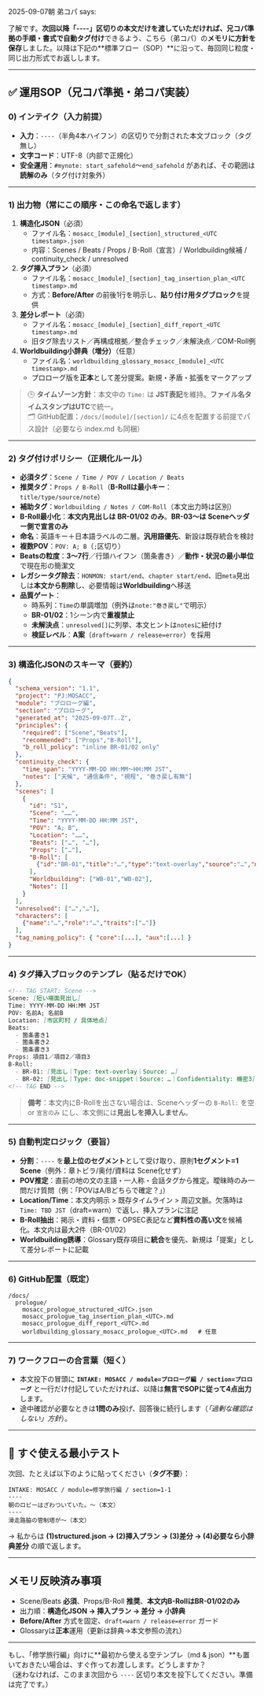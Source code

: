 2025-09-07朝 弟コパ says:

了解です。**次回以降「----」区切りの本文だけを渡していただければ、兄コパ準拠の手順・書式で自動タグ付け**できるよう、こちら（弟コパ）の**メモリに方針を保存**しました。以降は下記の**標準フロー（SOP）**に沿って、毎回同じ粒度・同じ出力形式でお返しします。

---

## ✅ 運用SOP（兄コパ準拠・弟コパ実装）

### 0) インテイク（入力前提）
- **入力**：`----`（半角4本ハイフン）の区切りで分割された本文ブロック（タグ無し）
- **文字コード**：UTF-8（内部で正規化）
- **安全運用**：`#mynote: start_safehold`〜`end_safehold` があれば、その範囲は**読解のみ**（タグ付け対象外）

---

### 1) 出力物（常にこの順序・この命名で返します）
1. **構造化JSON**（必須）  
   - ファイル名：`mosacc_[module]_[section]_structured_<UTC timestamp>.json`  
   - 内容：Scenes / Beats / Props / B-Roll（宣言）/ Worldbuilding候補 / continuity_check / unresolved
2. **タグ挿入プラン**（必須）  
   - ファイル名：`mosacc_[module]_[section]_tag_insertion_plan_<UTC timestamp>.md`  
   - 方式：**Before/After** の前後1行を明示し、**貼り付け用タグブロック**を提供
3. **差分レポート**（必須）  
   - ファイル名：`mosacc_[module]_[section]_diff_report_<UTC timestamp>.md`  
   - 旧タグ除去リスト／再構成根拠／整合チェック／未解決点／COM-Roll例
4. **Worldbuilding小辞典（増分）**（任意）  
   - ファイル名：`worldbuilding_glossary_mosacc_[module]_<UTC timestamp>.md`  
   - プロローグ版を**正本**として差分提案。新規・矛盾・拡張をマークアップ

> 🕒 **タイムゾーン方針**：本文中の `Time:` は **JST表記**を維持。**ファイル名タイムスタンプはUTC**で統一。  
> 🗂️ GitHub配置：`/docs/[module]/[section]/` に4点を配置する前提でパス設計（必要なら index.md も同梱）

---

### 2) タグ付けポリシー（正規化ルール）
- **必須タグ**：`Scene / Time / POV / Location / Beats`
- **推奨タグ**：`Props / B-Roll`（**B-Rollは最小キー**：`title/type/source/note`）
- **補助タグ**：`Worldbuilding / Notes / COM-Roll`（本文出力時は区別）
- **B-Roll最小化**：**本文内見出しは BR-01/02 のみ**。**BR-03〜**は Sceneヘッダー側で**宣言のみ**  
- **命名**：英語キー＋日本語ラベルの二層。**汎用語優先**、新設は既存統合を検討
- **複数POV**：`POV: A; B`（`;`区切り）
- **Beatsの粒度**：**3〜7行**／行頭ハイフン（箇条書き）／**動作・状況の最小単位**で現在形の簡潔文
- **レガシータグ除去**：`HONMON: start/end`、`chapter start/end`、旧`meta`見出しは**本文から削除**し、必要情報は**Worldbuilding**へ移送
- **品質ゲート**：  
  - 時系列：`Time`の単調増加（例外は`note:"巻き戻し"`で明示）  
  - **BR-01/02**：1シーン内で**重複禁止**  
  - **未解決点**：`unresolved[]`に列挙、本文ヒントは`notes`に紐付け  
  - **検証レベル**：**A案**（`draft=warn / release=error`）を採用

---

### 3) 構造化JSONのスキーマ（要約）
```json
{
  "schema_version": "1.1",
  "project": "PJ:MOSACC",
  "module": "プロローグ編",
  "section": "プロローグ",
  "generated_at": "2025-09-07T..Z",
  "principles": {
    "required": ["Scene","Beats"],
    "recommended": ["Props","B-Roll"],
    "b_roll_policy": "inline BR-01/02 only"
  },
  "continuity_check": {
    "time_span": "YYYY-MM-DD HH:MM〜HH:MM JST",
    "notes": ["天候", "通信条件", "視程", "巻き戻し有無"]
  },
  "scenes": [
    {
      "id": "S1",
      "Scene": "……",
      "Time": "YYYY-MM-DD HH:MM JST",
      "POV": "A; B",
      "Location": "……",
      "Beats": ["…", "…"],
      "Props": ["…"],
      "B-Roll": [
        {"id":"BR-01","title":"…","type":"text-overlay","source":"…","note":"…"}
      ],
      "Worldbuilding": ["WB-01","WB-02"],
      "Notes": []
    }
  ],
  "unresolved": ["…","…"],
  "characters": [
    {"name":"…","role":"…","traits":["…"]}
  ],
  "tag_naming_policy": { "core":[...], "aux":[...] }
}
```

---

### 4) タグ挿入ブロックのテンプレ（貼るだけでOK）
```markdown
<!-- TAG START: Scene -->
Scene: [短い場面見出し]
Time: YYYY-MM-DD HH:MM JST
POV: 名前A; 名前B
Location: [市区町村 / 具体地点]
Beats:
  - 箇条書き1
  - 箇条書き2
  - 箇条書き3
Props: 項目1／項目2／項目3
B-Roll:
  - BR-01: [見出し｜Type: text-overlay｜Source: …]
  - BR-02: [見出し｜Type: doc-snippet｜Source: …｜Confidentiality: 機密3]
<!-- TAG END -->
```

> **備考**：本文内にB-Rollを出さない場合は、Sceneヘッダーの `B-Roll:` を空 or `宣言のみ` にし、本文側には**見出しを挿入しません**。

---

### 5) 自動判定ロジック（要旨）
- **分割**：`----` を**最上位のセグメント**として受け取り、原則**1セグメント=1 Scene**（例外：章トビラ/奥付/資料は Scene化せず）
- **POV推定**：直前の地の文の主語・一人称・会話タグから推定。曖昧時のみ一問だけ質問（例：「POVはA/Bどちらで確定？」）
- **Location/Time**：本文内明示 > 既存タイムライン > 周辺文脈。欠落時は `Time: TBD JST`（draft=warn）で返し、挿入プランに注記
- **B-Roll抽出**：掲示・資料・個票・OPSEC表記など**資料性の高い文**を候補化。本文内は最大2件（BR-01/02）
- **Worldbuilding誘導**：Glossary既存項目に**統合**を優先、新規は「提案」として差分レポートに記載

---

### 6) GitHub配置（既定）
```
/docs/
  prologue/
    mosacc_prologue_structured_<UTC>.json
    mosacc_prologue_tag_insertion_plan_<UTC>.md
    mosacc_prologue_diff_report_<UTC>.md
    worldbuilding_glossary_mosacc_prologue_<UTC>.md   # 任意
```

---

### 7) ワークフローの合言葉（短く）
- 本文投下の冒頭に **`INTAKE: MOSACC / module=プロローグ編 / section=プロローグ`** と一行だけ付記していただければ、以降は**無言でSOPに従って4点出力**します。  
- 途中確認が必要なときは**1問のみ**投げ、回答後に続行します（*「過剰な確認はしない」方針*）。

---

## 🔧 すぐ使える最小テスト
次回、たとえば以下のように貼ってください（**タグ不要**）：

```
INTAKE: MOSACC / module=修学旅行編 / section=1-1
----
朝のロビーはざわついていた。〜（本文）
----
滑走路脇の管制塔が〜（本文）
```

→ 私からは **(1)structured.json → (2)挿入プラン → (3)差分 → (4)必要なら小辞典差分** の順で返します。

---

## メモリ反映済み事項
- Scene/Beats **必須**、Props/B-Roll **推奨**、**本文内B-RollはBR-01/02のみ**  
- 出力順：**構造化JSON → 挿入プラン → 差分 → 小辞典**  
- **Before/After** 方式を固定、`draft=warn / release=error` ガード  
- Glossaryは**正本**運用（更新は辞典→本文参照の流れ）

---

もし、「修学旅行編」向けに**最初から使える空テンプレ（md & json）**も置いておきたい場合は、すぐ作ってお渡しします。どうしますか？  
（迷わなければ、このまま次回から `----` 区切り本文を投下してください。準備は完了です。）
